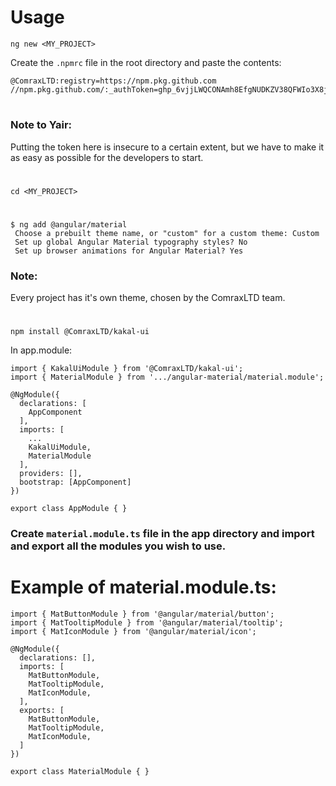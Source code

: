 # Usage

```
ng new <MY_PROJECT>
```

Create the `.npmrc` file in the root directory and paste the contents:
```
@ComraxLTD:registry=https://npm.pkg.github.com
//npm.pkg.github.com/:_authToken=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
```

#

### Note to Yair: 
Putting the token here is insecure to a certain extent, but we have to make it as easy as possible for the developers to start.

#

```
cd <MY_PROJECT>
```
#

```
$ ng add @angular/material
 Choose a prebuilt theme name, or "custom" for a custom theme: Custom
 Set up global Angular Material typography styles? No
 Set up browser animations for Angular Material? Yes
```
### Note:
Every project has it's own theme, chosen by the ComraxLTD team.

#

``` 
npm install @ComraxLTD/kakal-ui
```

In app.module:

```
import { KakalUiModule } from '@ComraxLTD/kakal-ui';
import { MaterialModule } from '.../angular-material/material.module';

@NgModule({
  declarations: [
    AppComponent
  ],
  imports: [
    ...
    KakalUiModule,
    MaterialModule
  ],
  providers: [],
  bootstrap: [AppComponent]
})

export class AppModule { }
```

### Create `material.module.ts` file in the app directory and import and export all the modules you wish to use.

#

# Example of material.module.ts:

```
import { MatButtonModule } from '@angular/material/button';
import { MatTooltipModule } from '@angular/material/tooltip';
import { MatIconModule } from '@angular/material/icon';

@NgModule({
  declarations: [],
  imports: [
    MatButtonModule,
    MatTooltipModule,
    MatIconModule,
  ],
  exports: [
    MatButtonModule,
    MatTooltipModule,
    MatIconModule,
  ]
})

export class MaterialModule { }
```
